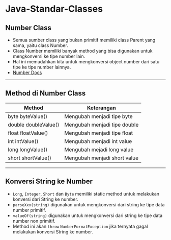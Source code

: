 # Java-Standar-Classes
## Number Class
* Semua sumber class yang bukan primitif memiliki class Parent yang sama, yaitu class Number.
* Class Number memiliki banyak method yang bisa digunakan untuk mengkonversi ke tipe number lain.
* Hal ini memudahkan kita untuk mengkonversi object number dari satu tipe ke tipe number lainnya.
* [Number Docs](https://docs.oracle.com/en/java/javase/17/docs/api/java.base/java/lang/Number.html)

---

## Method di Number Class
|Method|Keterangan|
|---|---|
|byte byteValue()|Mengubah menjadi tipe byte|
|double doubleValue()|Mengubah menjadi tipe double|
|float floatValue()|Mengubah menjadi tipe float|
|int intValue()|Mengubah menjadi int value|
|long longValue()|Mengubah mejadi long value|
|short shortValue()|Mengubah menjadi short value|

---

## Konversi String ke Number
* `Long`, `Integer`, `Short` dan `Byte` memiliki static method untuk melakukan konversi dari String ke number.
* `parseXxx(string)` digunakan untuk mengkonversi dari string ke tipe data number primitif.
* `valueOf(string)` digunakan untuk mengkonversi dari string ke tipe data number non primitif.
* Method ini akan `throw` `NumberFormatException` jika ternyata gagal melakukan konversi String ke number.